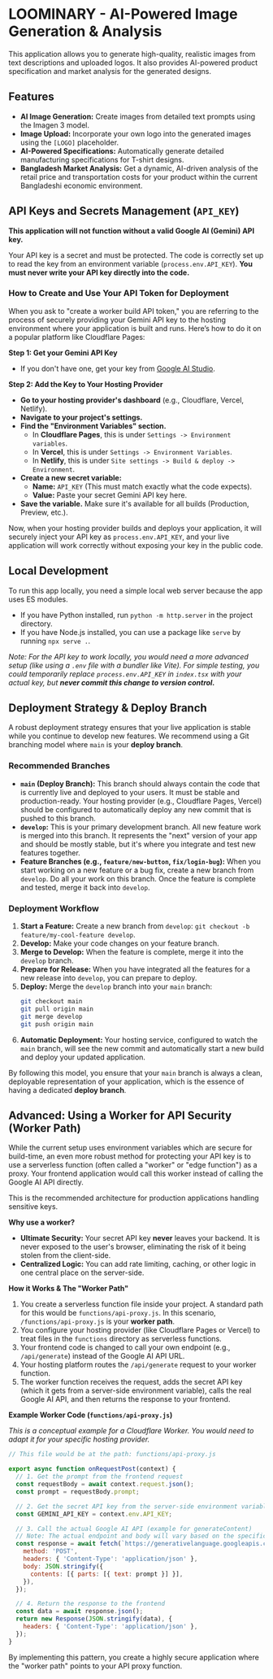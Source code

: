 # LOOMINARY - AI-Powered Image Generation & Analysis

This application allows you to generate high-quality, realistic images from text descriptions and uploaded logos. It also provides AI-powered product specification and market analysis for the generated designs.

## Features

-   **AI Image Generation:** Create images from detailed text prompts using the Imagen 3 model.
-   **Image Upload:** Incorporate your own logo into the generated images using the `[LOGO]` placeholder.
-   **AI-Powered Specifications:** Automatically generate detailed manufacturing specifications for T-shirt designs.
-   **Bangladesh Market Analysis:** Get a dynamic, AI-driven analysis of the retail price and transportation costs for your product within the current Bangladeshi economic environment.

## API Keys and Secrets Management (`API_KEY`)

**This application will not function without a valid Google AI (Gemini) API key.**

Your API key is a secret and must be protected. The code is correctly set up to read the key from an environment variable (`process.env.API_KEY`). **You must never write your API key directly into the code.**

### How to Create and Use Your API Token for Deployment

When you ask to "create a worker build API token," you are referring to the process of securely providing your Gemini API key to the hosting environment where your application is built and runs. Here’s how to do it on a popular platform like Cloudflare Pages:

**Step 1: Get your Gemini API Key**
-   If you don't have one, get your key from [Google AI Studio](https://aistudio.google.com/app/apikey).

**Step 2: Add the Key to Your Hosting Provider**
-   **Go to your hosting provider's dashboard** (e.g., Cloudflare, Vercel, Netlify).
-   **Navigate to your project's settings.**
-   **Find the "Environment Variables" section.**
    -   In **Cloudflare Pages**, this is under `Settings -> Environment variables`.
    -   In **Vercel**, this is under `Settings -> Environment Variables`.
    -   In **Netlify**, this is under `Site settings -> Build & deploy -> Environment`.
-   **Create a new secret variable:**
    -   **Name:** `API_KEY` (This must match exactly what the code expects).
    -   **Value:** Paste your secret Gemini API key here.
-   **Save the variable.** Make sure it's available for all builds (Production, Preview, etc.).

Now, when your hosting provider builds and deploys your application, it will securely inject your API key as `process.env.API_KEY`, and your live application will work correctly without exposing your key in the public code.

## Local Development

To run this app locally, you need a simple local web server because the app uses ES modules.

-   If you have Python installed, run `python -m http.server` in the project directory.
-   If you have Node.js installed, you can use a package like `serve` by running `npx serve .`.

*Note: For the API key to work locally, you would need a more advanced setup (like using a `.env` file with a bundler like Vite). For simple testing, you could temporarily replace `process.env.API_KEY` in `index.tsx` with your actual key, but **never commit this change to version control.***

## Deployment Strategy & Deploy Branch

A robust deployment strategy ensures that your live application is stable while you continue to develop new features. We recommend using a Git branching model where `main` is your **deploy branch**.

### Recommended Branches

-   **`main` (Deploy Branch):** This branch should always contain the code that is currently live and deployed to your users. It must be stable and production-ready. Your hosting provider (e.g., Cloudflare Pages, Vercel) should be configured to automatically deploy any new commit that is pushed to this branch.
-   **`develop`:** This is your primary development branch. All new feature work is merged into this branch. It represents the "next" version of your app and should be mostly stable, but it's where you integrate and test new features together.
-   **Feature Branches (e.g., `feature/new-button`, `fix/login-bug`):** When you start working on a new feature or a bug fix, create a new branch from `develop`. Do all your work on this branch. Once the feature is complete and tested, merge it back into `develop`.

### Deployment Workflow

1.  **Start a Feature:** Create a new branch from `develop`: `git checkout -b feature/my-cool-feature develop`.
2.  **Develop:** Make your code changes on your feature branch.
3.  **Merge to Develop:** When the feature is complete, merge it into the `develop` branch.
4.  **Prepare for Release:** When you have integrated all the features for a new release into `develop`, you can prepare to deploy.
5.  **Deploy:** Merge the `develop` branch into your `main` branch:
    ```bash
    git checkout main
    git pull origin main
    git merge develop
    git push origin main
    ```
6.  **Automatic Deployment:** Your hosting service, configured to watch the `main` branch, will see the new commit and automatically start a new build and deploy your updated application.

By following this model, you ensure that your `main` branch is always a clean, deployable representation of your application, which is the essence of having a dedicated **deploy branch**.

## Advanced: Using a Worker for API Security (Worker Path)

While the current setup uses environment variables which are secure for build-time, an even more robust method for protecting your API key is to use a serverless function (often called a "worker" or "edge function") as a proxy. Your frontend application would call this worker instead of calling the Google AI API directly.

This is the recommended architecture for production applications handling sensitive keys.

**Why use a worker?**

-   **Ultimate Security:** Your secret API key **never** leaves your backend. It is never exposed to the user's browser, eliminating the risk of it being stolen from the client-side.
-   **Centralized Logic:** You can add rate limiting, caching, or other logic in one central place on the server-side.

**How it Works & The "Worker Path"**

1.  You create a serverless function file inside your project. A standard path for this would be `functions/api-proxy.js`. In this scenario, `/functions/api-proxy.js` is your **worker path**.
2.  You configure your hosting provider (like Cloudflare Pages or Vercel) to treat files in the `functions` directory as serverless functions.
3.  Your frontend code is changed to call your own endpoint (e.g., `/api/generate`) instead of the Google AI API URL.
4.  Your hosting platform routes the `/api/generate` request to your worker function.
5.  The worker function receives the request, adds the secret API key (which it gets from a server-side environment variable), calls the real Google AI API, and then returns the response to your frontend.

**Example Worker Code (`functions/api-proxy.js`)**

*This is a conceptual example for a Cloudflare Worker. You would need to adapt it for your specific hosting provider.*

```javascript
// This file would be at the path: functions/api-proxy.js

export async function onRequestPost(context) {
  // 1. Get the prompt from the frontend request
  const requestBody = await context.request.json();
  const prompt = requestBody.prompt;

  // 2. Get the secret API key from the server-side environment variables
  const GEMINI_API_KEY = context.env.API_KEY;

  // 3. Call the actual Google AI API (example for generateContent)
  // Note: The actual endpoint and body will vary based on the specific AI call.
  const response = await fetch(`https://generativelanguage.googleapis.com/v1beta/models/gemini-pro:generateContent?key=${GEMINI_API_KEY}`, {
    method: 'POST',
    headers: { 'Content-Type': 'application/json' },
    body: JSON.stringify({
      contents: [{ parts: [{ text: prompt }] }],
    }),
  });

  // 4. Return the response to the frontend
  const data = await response.json();
  return new Response(JSON.stringify(data), {
    headers: { 'Content-Type': 'application/json' },
  });
}
```

By implementing this pattern, you create a highly secure application where the "worker path" points to your API proxy function.
